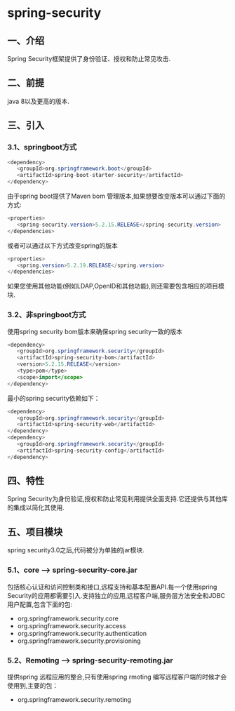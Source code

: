 # spring-security
## 一、介绍
Spring Security框架提供了身份验证、授权和防止常见攻击.
## 二、前提
java 8以及更高的版本.</br>
## 三、引入
### 3.1、springboot方式
```java
<dependency>
   <groupId>org.springframework.boot</groupId>
   <artifactId>spring-boot-starter-security</artifactId>
</dependency>
```
由于spring boot提供了Maven bom 管理版本,如果想要改变版本可以通过下面的方式:
```java
<properties>
   <spring-security.version>5.2.15.RELEASE</spring-security.version>
</dependencies>
```
或者可以通过以下方式改变spring的版本
```java
<properties>
   <spring.version>5.2.19.RELEASE</spring.version>
</dependencies>
```
如果您使用其他功能(例如LDAP,OpenID和其他功能),则还需要包含相应的项目模块.
### 3.2、非springboot方式
使用spring security bom版本来确保spring security一致的版本
```java
<dependency>
   <groupId>org.springframework.security</groupId>
   <artifactId>spring-security-bom</artifactId>
   <version>5.2.15.RELEASE</version>
   <type>pom</type>
   <scope>import</scope>
</dependency>
```
最小的spring security依赖如下：
```java
<dependency>
   <groupId>org.springframework.security</groupId>
   <artifactId>spring-security-web</artifactId>
</dependency>
<dependency>
   <groupId>org.springframework.security</groupId>
   <artifactId>spring-security-config</artifactId>
</dependency>
```
## 四、特性

Spring Security为身份验证,授权和防止常见利用提供全面支持.它还提供与其他库的集成以简化其使用.

## 五、项目模块
spring security3.0之后,代码被分为单独的jar模块.
### 5.1、core --> spring-security-core.jar
包括核心认证和访问控制类和接口,远程支持和基本配置API.每一个使用spring Security的应用都需要引入.支持独立的应用,远程客户端,服务层方法安全和JDBC用户配置,包含下面的包:
* org.springframework.security.core
* org.springframework.security.access
* org.springframework.security.authentication
* org.springframework.security.provisioning
### 5.2、Remoting --> spring-security-remoting.jar
提供spring 远程应用的整合,只有使用spring rmoting 编写远程客户端的时候才会使用到,主要的包：
* org.springframework.security.remoting

